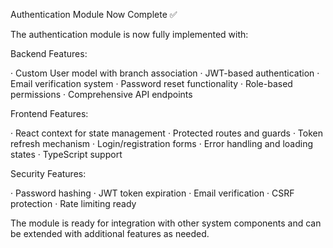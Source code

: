 Authentication Module Now Complete ✅

The authentication module is now fully implemented with:

Backend Features:

· Custom User model with branch association
· JWT-based authentication
· Email verification system
· Password reset functionality
· Role-based permissions
· Comprehensive API endpoints

Frontend Features:

· React context for state management
· Protected routes and guards
· Token refresh mechanism
· Login/registration forms
· Error handling and loading states
· TypeScript support

Security Features:

· Password hashing
· JWT token expiration
· Email verification
· CSRF protection
· Rate limiting ready

The module is ready for integration with other system components and can be extended with additional features as needed.
